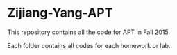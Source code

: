 # Zijiang-Yang-APT

This repository contains all the code for APT in Fall 2015.

Each folder contains all codes for each homework or lab.
